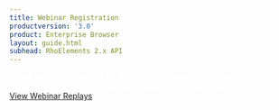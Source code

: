 ```yaml
---
title: Webinar Registration
productversion: '3.0'
product: Enterprise Browser
layout: guide.html
subhead: RhoElements 2.x API
---
```



<div class='well label-success' style="color:white !important;">
Thank you for registering for RhoMobile Webinars. You may receive an email to the address provided to complete the registration process.
</div>

<div>
<a href="https://developer.zebra.com/community/rhomobile-suite/videos" class="btn btn-primary">View Webinar Replays</a>
</div>



